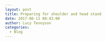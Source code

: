 ```yaml
---
layout: post
title: Preparing for shoulder and head stand
date: 2017-06-11 08:43:00
author: Lucy Tennyson
categories:
  - Blog
---
```

